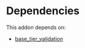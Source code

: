 # Dependencies

This addon depends on:

- [base_tier_validation](../../odoo-bringout-oca-server-ux-base_tier_validation)
